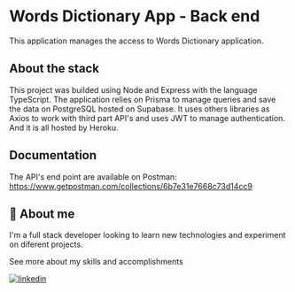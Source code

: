
# Words Dictionary App - Back end

This application manages the access to Words Dictionary application.

## About the stack

This project was builded using Node and Express with the language TypeScript. The application relies on Prisma to manage queries and save the data on PostgreSQL hosted on Supabase.
It uses others libraries as Axios to work with third part API's and uses JWT to manage authentication. And it is all hosted by Heroku.

## Documentation

The API's end point are available on Postman: https://www.getpostman.com/collections/6b7e31e7668c73d14cc9

## 🚀 About me

I'm a full stack developer looking to learn new technologies and experiment on diferent projects.

See more about my skills and accomplishments 

[![linkedin](https://img.shields.io/badge/linkedin-0A66C2?style=for-the-badge&logo=linkedin&logoColor=white)](https://www.linkedin.com/)


